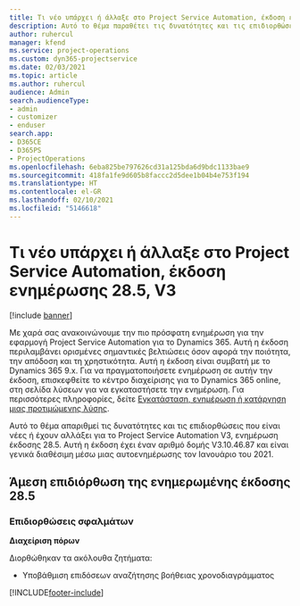 ```yaml
---
title: Τι νέο υπάρχει ή άλλαξε στο Project Service Automation, έκδοση ενημέρωσης 28.5 Hotfix, V3
description: Αυτό το θέμα παραθέτει τις δυνατότητες και τις επιδιορθώσεις που είναι διαθέσιμες για το Project Service Automation V3, έκδοση ενημέρωσης 28.5 Hotfix, V3.
author: ruhercul
manager: kfend
ms.service: project-operations
ms.custom: dyn365-projectservice
ms.date: 02/03/2021
ms.topic: article
ms.author: ruhercul
audience: Admin
search.audienceType:
- admin
- customizer
- enduser
search.app:
- D365CE
- D365PS
- ProjectOperations
ms.openlocfilehash: 6eba825be797626cd31a125bda6d9bdc1133bae9
ms.sourcegitcommit: 418fa1fe9d605b8faccc2d5dee1b04b4e753f194
ms.translationtype: HT
ms.contentlocale: el-GR
ms.lasthandoff: 02/10/2021
ms.locfileid: "5146618"
---
```

# <a name="whats-new-or-changed-in-project-service-automation-update-release-285-v3"></a>Τι νέο υπάρχει ή άλλαξε στο Project Service Automation, έκδοση ενημέρωσης 28.5, V3

[!include [banner](../includes/psa-now-project-operations.md)]

Με χαρά σας ανακοινώνουμε την πιο πρόσφατη ενημέρωση για την εφαρμογή Project Service Automation για το Dynamics 365. Αυτή η έκδοση περιλαμβάνει ορισμένες σημαντικές βελτιώσεις όσον αφορά την ποιότητα, την απόδοση και τη χρηστικότητα. Αυτή η έκδοση είναι συμβατή με το Dynamics 365 9.x. Για να πραγματοποιήσετε ενημέρωση σε αυτήν την έκδοση, επισκεφθείτε το κέντρο διαχείρισης για το Dynamics 365 online, στη σελίδα λύσεων για να εγκαταστήσετε την ενημέρωση. Για περισσότερες πληροφορίες, δείτε [Εγκατάσταση, ενημέρωση ή κατάργηση μιας προτιμώμενης λύσης](https://docs.microsoft.com/power-platform/admin/install-remove-preferred-solution).

Αυτό το θέμα απαριθμεί τις δυνατότητες και τις επιδιορθώσεις που είναι νέες ή έχουν αλλάξει για το Project Service Automation V3, ενημέρωση έκδοσης 28.5. Αυτή η έκδοση έχει έναν αριθμό δομής V3.10.46.87 και είναι γενικά διαθέσιμη μέσω μιας αυτοενημέρωσης τον Ιανουάριο του 2021.

## <a name="update-release-285-hotfix"></a>Άμεση επιδιόρθωση της ενημερωμένης έκδοσης 28.5

### <a name="bug-fixes"></a>Επιδιορθώσεις σφαλμάτων

**Διαχείριση πόρων**

Διορθώθηκαν τα ακόλουθα ζητήματα:

- Υποβάθμιση επιδόσεων αναζήτησης βοήθειας χρονοδιαγράμματος



[!INCLUDE[footer-include](../includes/footer-banner.md)]